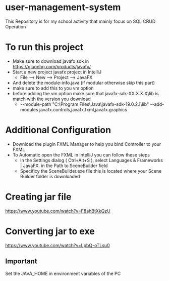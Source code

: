 # user-management-system
This Repository is for my school activity that mainly focus on SQL CRUD Operation

# To run this project 
  - Make sure to download javafx sdk in https://gluonhq.com/products/javafx/
  - Start a new project javafx project in IntelliJ 
    - File --> New --> Project --> JavaFX
  - And delete the module-info.java (if modular otherwise skip this part)
  - make sure to add this to you vm option 
  - before adding the vm  option make sure that javafx-sdk-XX.X.X.X\lib is match with the version you download
    - --module-path "C:\Program Files\Java\javafx-sdk-19.0.2.1\lib" --add-modules javafx.controls,javafx.fxml,javafx.graphics

# Additional Configuration
  - Download the plugin FXML Manager to help you bind Controller to your FXML 
  - To Automatic open the FXML in IntelliJ you can follow these steps
    - In the Settings dialog ( Ctrl+Alt+S ), select Languages & Frameworks | JavaFX. in the Path to SceneBuilder field 
    - Specificy the SceneBuilder.exe file this is located where your Scene Builder folder is downloaded


# Creating jar file
https://www.youtube.com/watch?v=F8ahBtXkQzU

# Converting jar to exe
https://www.youtube.com/watch?v=LpbQ-oTLsu0

## Important
Set the JAVA_HOME in environment variables of the PC
